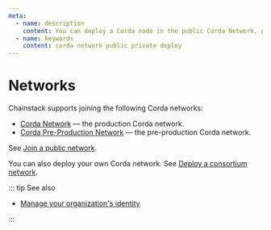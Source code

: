 ```yaml
---
meta:
  - name: description
    content: You can deploy a Corda node in the public Corda Network, public Corda Pre-Production Network, or deploy your own private Corda network.
  - name: keywords
    content: corda network public private deploy
---
```


# Networks

Chainstack supports joining the following Corda networks:

* [Corda Network](https://corda.network/) — the production Corda network.
* [Corda Pre-Production Network](https://corda.network/participation/preprod) — the pre-production Corda network.

See [Join a public network](/platform/join-a-public-network).

You can also deploy your own Corda network. See [Deploy a consortium network](/platform/deploy-a-consortium-network).

::: tip See also

* [Manage your organization's identity](/platform/manage-your-organization-identity)

:::
